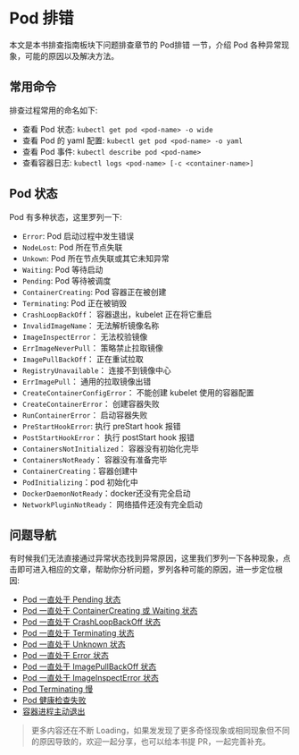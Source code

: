 # Pod 排错

本文是本书排查指南板块下问题排查章节的 Pod排错 一节，介绍 Pod 各种异常现象，可能的原因以及解决方法。

## 常用命令

排查过程常用的命名如下:

* 查看 Pod 状态: `kubectl get pod <pod-name> -o wide`
* 查看 Pod 的 yaml 配置: `kubectl get pod <pod-name> -o yaml`
* 查看 Pod 事件: `kubectl describe pod <pod-name>`
* 查看容器日志: `kubectl logs <pod-name> [-c <container-name>]`

## Pod 状态

Pod 有多种状态，这里罗列一下:

* `Error`: Pod 启动过程中发生错误
* `NodeLost`: Pod 所在节点失联
* `Unkown`: Pod 所在节点失联或其它未知异常
* `Waiting`: Pod 等待启动
* `Pending`: Pod 等待被调度
* `ContainerCreating`: Pod 容器正在被创建
* `Terminating`: Pod 正在被销毁
* `CrashLoopBackOff`： 容器退出，kubelet 正在将它重启
* `InvalidImageName`： 无法解析镜像名称
* `ImageInspectError`： 无法校验镜像
* `ErrImageNeverPull`： 策略禁止拉取镜像
* `ImagePullBackOff`： 正在重试拉取
* `RegistryUnavailable`： 连接不到镜像中心
* `ErrImagePull`： 通用的拉取镜像出错
* `CreateContainerConfigError`： 不能创建 kubelet 使用的容器配置
* `CreateContainerError`： 创建容器失败
* `RunContainerError`： 启动容器失败
* `PreStartHookError`: 执行 preStart hook 报错
* `PostStartHookError`： 执行 postStart hook 报错
* `ContainersNotInitialized`： 容器没有初始化完毕
* `ContainersNotReady`： 容器没有准备完毕
* `ContainerCreating`：容器创建中
* `PodInitializing`：pod 初始化中
* `DockerDaemonNotReady`：docker还没有完全启动
* `NetworkPluginNotReady`： 网络插件还没有完全启动

## 问题导航

有时候我们无法直接通过异常状态找到异常原因，这里我们罗列一下各种现象，点击即可进入相应的文章，帮助你分析问题，罗列各种可能的原因，进一步定位根因:

* [Pod 一直处于 Pending 状态](/troubleshooting/problems/pod/keep-pending.md)
* [Pod 一直处于 ContainerCreating 或 Waiting 状态](/troubleshooting/problems/pod/keep-containercreating-or-waiting.md)
* [Pod 一直处于 CrashLoopBackOff 状态](/troubleshooting/problems/pod/keep-crashloopbackoff.md)
* [Pod 一直处于 Terminating 状态](/troubleshooting/problems/pod/keep-terminating.md)
* [Pod 一直处于 Unknown 状态](/troubleshooting/problems/pod/keep-unkown.md)
* [Pod 一直处于 Error 状态](/troubleshooting/problems/pod/keep-error.md)
* [Pod 一直处于 ImagePullBackOff 状态](/troubleshooting/problems/pod/keep-imagepullbackoff.md)
* [Pod 一直处于 ImageInspectError 状态](/troubleshooting/problems/pod/keep-imageinspecterror.md)
* [Pod Terminating 慢](/troubleshooting/problems/pod/slow-terminating.md)
* [Pod 健康检查失败](/troubleshooting/problems/pod/healthcheck-failed.md)
* [容器进程主动退出](/troubleshooting/problems/pod/container-proccess-exit-by-itself.md)

> 更多内容还在不断 Loading，如果发发现了更多奇怪现象或相同现象但不同的原因导致的，欢迎一起分享，也可以给本书提 PR，一起完善补充。

